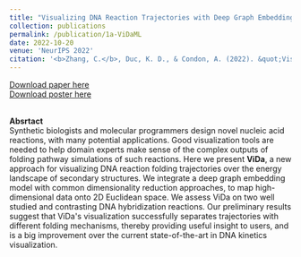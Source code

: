 ```yaml
---
title: "Visualizing DNA Reaction Trajectories with Deep Graph Embedding Approaches"
collection: publications
permalink: /publication/1a-ViDaML
date: 2022-10-20
venue: 'NeurIPS 2022'
citation: '<b>Zhang, C.</b>, Duc, K. D., & Condon, A. (2022). &quot;Visualizing DNA Reaction Trajectories with Deep Graph Embedding Approaches.&quot; <i>NeurIPS 2022 MLSB Workshop</i>.'
---
```


[Download paper here](https://www.mlsb.io/papers_2022/Visualizing_DNA_reaction_trajectories_with_deep_graph_embedding_approaches.pdf) <br/>
[Download poster here](https://neurips.cc/media/PosterPDFs/NeurIPS%202022/59044.png?t=1669169245.3355224)


<br/><b>Absrtact</b><br/>
Synthetic biologists and molecular programmers design novel nucleic acid reactions, with many potential applications. Good visualization tools are needed to help domain experts make sense of the complex outputs of folding pathway simulations of such reactions. Here we present <b>ViDa</b>, a new approach for visualizing DNA reaction folding trajectories over the energy landscape of secondary structures. We integrate a deep graph embedding model with common dimensionality reduction approaches, to map high-dimensional data onto 2D Euclidean space. We assess ViDa on two well studied and contrasting DNA hybridization reactions. Our preliminary results suggest that ViDa's visualization successfully separates trajectories with different folding mechanisms, thereby providing useful insight to users, and is a big improvement over the current state-of-the-art in DNA kinetics visualization.